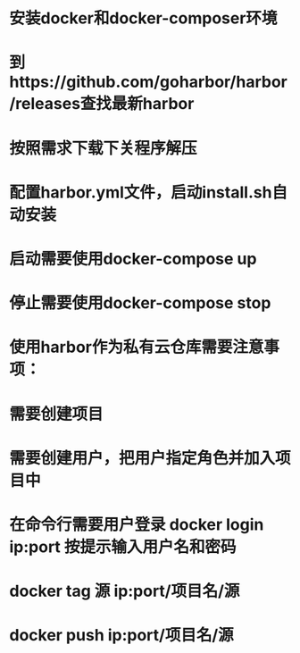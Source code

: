 
# 安装docker和docker-composer环境
# 到https://github.com/goharbor/harbor/releases查找最新harbor

# 按照需求下载下关程序解压

# 配置harbor.yml文件，启动install.sh自动安装


# 启动需要使用docker-compose up
# 停止需要使用docker-compose stop



# 使用harbor作为私有云仓库需要注意事项：

# 需要创建项目

# 需要创建用户，把用户指定角色并加入项目中

# 在命令行需要用户登录  docker login ip:port 按提示输入用户名和密码

# docker tag 源 ip:port/项目名/源


# docker push ip:port/项目名/源
